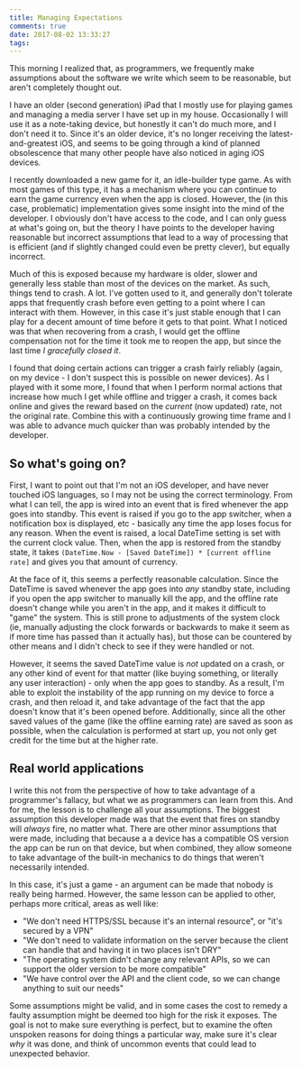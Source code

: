 ```yaml
---
title: Managing Expectations
comments: true
date: 2017-08-02 13:33:27
tags:
---
```



This morning I realized that, as programmers, we frequently make assumptions about the software we write which seem to be reasonable, but aren't completely thought out.

I have an older (second generation) iPad that I mostly use for playing games and managing a media server I have set up in my house. Occasionally I will use it as a note-taking device, but honestly it can't do much more, and I don't need it to. Since it's an older device, it's no longer receiving the latest-and-greatest iOS, and seems to be going through a kind of planned obsolescence that many other people have also noticed in aging iOS devices.

I recently downloaded a new game for it, an idle-builder type game. As with most games of this type, it has a mechanism where you can continue to earn the game currency even when the app is closed. However, the (in this case, problematic) implementation gives some insight into the mind of the developer. I obviously don't have access to the code, and I can only guess at what's going on, but the theory I have points to the developer having reasonable but incorrect assumptions that lead to a way of processing that is efficient (and if slightly changed could even be pretty clever), but equally incorrect.

Much of this is exposed because my hardware is older, slower and generally less stable than most of the devices on the market. As such, things tend to crash. A lot. I've gotten used to it, and generally don't tolerate apps that frequently crash before even getting to a point where I can interact with them. However, in this case it's just stable enough that I can play for a decent amount of time before it gets to that point. What I noticed was that when recovering from a crash, I would get the offline compensation not for the time it took me to reopen the app, but since the last time _I gracefully closed it_. 

I found that doing certain actions can trigger a crash fairly reliably (again, on my device - I don't suspect this is possible on newer devices). As I played with it some more, I found that when I perform normal actions that increase how much I get while offline and trigger a crash, it comes back online and gives the reward based on the _current_ (now updated) rate, not the original rate. Combine this with a continuously growing time frame and I was able to advance much quicker than was probably intended by the developer.

## So what's going on?
First, I want to point out that I'm not an iOS developer, and have never touched iOS languages, so I may not be using the correct terminology. From what I can tell, the app is wired into an event that is fired whenever the app goes into standby. This event is raised if you go to the app switcher, when a notification box is displayed, etc - basically any time the app loses focus for any reason. When the event is raised, a local DateTime setting is set with the current clock value. Then, when the app is restored from the standby state, it takes `(DateTime.Now - [Saved DateTime]) * [current offline rate]` and gives you that amount of currency.

At the face of it, this seems a perfectly reasonable calculation. Since the DateTime is saved whenever the app goes into _any_ standby state, including if you open the app switcher to manually kill the app, and the offline rate doesn't change while you aren't in the app, and it makes it difficult to "game" the system. This is still prone to adjustments of the system clock (ie, manually adjusting the clock forwards or backwards to make it seem as if more time has passed than it actually has), but those can be countered by other means and I didn't check to see if they were handled or not.

However, it seems the saved DateTime value is _not_ updated on a crash, or any other kind of event for that matter (like buying something, or literally any user interaction) - only when the app goes to standby. As a result, I'm able to exploit the instability of the app running on my device to force a crash, and then reload it, and take advantage of the fact that the app doesn't know that it's been opened before. Additionally, since all the other saved values of the game (like the offline earning rate) are saved as soon as possible, when the calculation is performed at start up, you not only get credit for the time but at the higher rate.

## Real world applications
I write this not from the perspective of how to take advantage of a programmer's fallacy, but what we as programmers can learn from this. And for me, the lesson is to challenge all your assumptions. The biggest assumption this developer made was that the event that fires on standby will _always_ fire, no matter what. There are other minor assumptions that were made, including that because a a device has a compatible OS version the app can be run on that device, but when combined, they allow someone to take advantage of the built-in mechanics to do things that weren't necessarily intended.

In this case, it's just a game - an argument can be made that nobody is really being harmed. However, the same lesson can be applied to other, perhaps more critical, areas as well like:

  * "We don't need HTTPS/SSL because it's an internal resource", or "it's secured by a VPN"
  * "We don't need to validate information on the server because the client can handle that and having it in two places isn't DRY"
  * "The operating system didn't change any relevant APIs, so we can support the older version to be more compatible"
  * "We have control over the API and the client code, so we can change anything to suit our needs"

Some assumptions might be valid, and in some cases the cost to remedy a faulty assumption might be deemed too high for the risk it exposes. The goal is not to make sure everything is perfect, but to examine the often unspoken reasons for doing things a particular way, make sure it's clear _why_ it was done, and think of uncommon events that could lead to unexpected behavior.